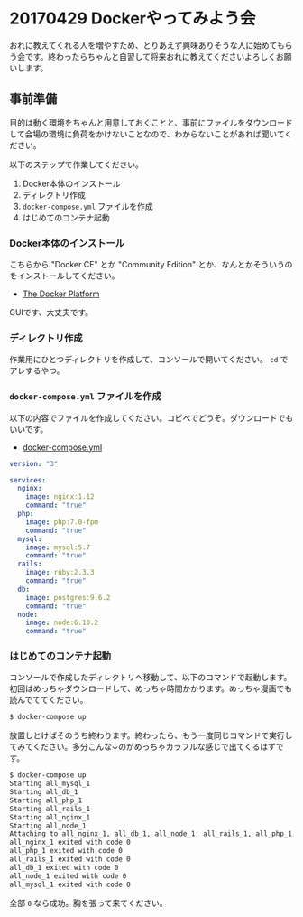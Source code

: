# 20170429 Dockerやってみよう会

おれに教えてくれる人を増やすため、とりあえず興味ありそうな人に始めてもらう会です。終わったらちゃんと自習して将来おれに教えてくださいよろしくお願いします。

## 事前準備

目的は動く環境をちゃんと用意しておくことと、事前にファイルをダウンロードして会場の環境に負荷をかけないことなので、わからないことがあれば聞いてください。

以下のステップで作業してください。

1. Docker本体のインストール
2. ディレクトリ作成
3. `docker-compose.yml` ファイルを作成
4. はじめてのコンテナ起動

### Docker本体のインストール

こちらから "Docker CE" とか "Community Edition" とか、なんとかそういうのをインストールしてください。

- [The Docker Platform](https://www.docker.com/community-edition)

GUIです、大丈夫です。

### ディレクトリ作成

作業用にひとつディレクトリを作成して、コンソールで開いてください。 `cd` でアレするやつ。

### `docker-compose.yml` ファイルを作成

以下の内容でファイルを作成してください。コピペでどうぞ。ダウンロードでもいいです。

- [docker-compose.yml](https://raw.githubusercontent.com/ginpei/20170429-docker/master/all/docker-compose.yml)

```yml
version: "3"

services:
  nginx:
    image: nginx:1.12
    command: "true"
  php:
    image: php:7.0-fpm
    command: "true"
  mysql:
    image: mysql:5.7
    command: "true"
  rails:
    image: ruby:2.3.3
    command: "true"
  db:
    image: postgres:9.6.2
    command: "true"
  node:
    image: node:6.10.2
    command: "true"
```

### はじめてのコンテナ起動

コンソールで作成したディレクトリへ移動して、以下のコマンドで起動します。初回はめっちゃダウンロードして、めっちゃ時間かかります。めっちゃ漫画でも読んでててください。

```bash
$ docker-compose up
```

放置しとけばそのうち終わります。終わったら、もう一度同じコマンドで実行してみてください。多分こんな↓のがめっちゃカラフルな感じで出てくるはずです。

```bash
$ docker-compose up
Starting all_mysql_1
Starting all_db_1
Starting all_php_1
Starting all_rails_1
Starting all_nginx_1
Starting all_node_1
Attaching to all_nginx_1, all_db_1, all_node_1, all_rails_1, all_php_1, all_mysql_1
all_nginx_1 exited with code 0
all_php_1 exited with code 0
all_rails_1 exited with code 0
all_db_1 exited with code 0
all_node_1 exited with code 0
all_mysql_1 exited with code 0
```

全部 `0` なら成功。胸を張って来てください。
